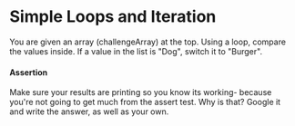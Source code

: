 Simple Loops and Iteration
==========================

You are given an array (challengeArray) at the top. Using a loop, compare the values inside. If a value in the list is "Dog", switch it to "Burger".

#### Assertion

Make sure your results are printing so you know its working- because you're not going to get much from the assert test. Why is that? Google it and write the answer, as well as your own.
